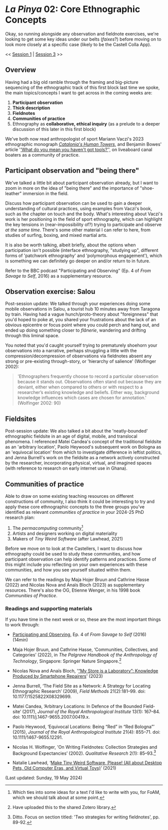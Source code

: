 # _La Pinya_ 02: Core Ethnographic Concepts

Okay, so running alongside any observation and fieldnote exercises, we're looking to get some key ideas under our belts (_faixes_?) before moving on to look more closely at a specific case (likely to be the Castell Colla App).

<< [Session 1](ethnography/01_ethnographic-observation) | [Session 3](ethnography/03_core-ethnographic-concepts-2) >>

## Overview

Having had a big old ramble through the framing and big-picture sequencing of the ethnographic track of this first block last time we spoke, the main topics/concepts I want to get across in the coming weeks are:

1. **Participant observation**
2. **Thick description**
3. **Fieldnotes**
4. **Communities of practice**
5. Ethnography as **collaborative, ethical inquiry** (as a prelude to a deeper discussion of this later in this first block)

We've both now read anthropologist of sport Mariann Vaczi's 2023 ethnographic monograph _[Catalonia's Human Towers](https://iupress.org/9780253067166/catalonias-human-towers/)_, and Benjamin Bowes' article '[‘What do you mean you haven't got tools?’](https://doi.org/10.3167/ajec.2023.320206)', on liveaboard canal boaters as a community of practice.


## Participant observation and "being there"

We've talked a little bit about participant observation already, but I want to zoom in more on the idea of "being there" and the importance of "shoe-leather" immersion in the field.

Discuss how participant observation can be used to gain a deeper understanding of cultural practices, using examples from Vaczi's book, such as the chapter on touch and the body. What's interesting about Vaczi's work is her positioning in the field of sport ethnography, which can highlight the key tensions in (near-impossibility of?) trying to participate and observe _at the same time_. There's some other material I can refer to here, from studies of surfing, boxing, and mixed martial arts.

It is also be worth talking, albeit briefly, about the options when participation isn't possible (interface ethnography, "studying up", different forms of 'patchwork ethnography' and 'polymorphous engagement'), which is something we can definitely go deeper on and/or return to in future.

Refer to the BBC podcast "Participating and Observing" (Ep. 4 of _From Savage to Self_, 2016) as a supplementary resource.

## Observation exercise: Salou

Post-session update: We talked through your experiences doing some mobile observations in Salou, a tourist hub 10 minutes away from Taragona by train. Having had a vague hunch/proto-theory about "foreignness" that you'd hoped to poke at, you shared your frustrations about the lack of an obvious epicentre or focus point where you could perch and hang out, and ended up doing something closer to _flânerie_, wandering and drifting through this liminal space.

You noted that you'd caught yourself trying to prematurely shoehorn your observations into a narrative, perhaps struggling a little with the compression/decompression of observations via fieldnotes absent any strong or pre-existing through-story, or 'hierarchy of salience' (Wolfinger 2002):

> 'Ethnographers frequently choose to record a particular observation because it stands out. Observations often stand out because they are deviant, either when compared to others or with respect to a researcher’s existing knowledge and beliefs. Either way, background knowledge influences which cases are chosen for annotation.' (Wolfinger 2002: 90)


## Fieldsites

Post-session update: We also talked a bit about the 'neatly-bounded' ethnographic fieldsite in an age of digital, mobile, and translocal phenomena. I referenced Matei Candea's concept of the traditional fieldsite as an 'arbitrary location', Paolo Heywood's subsequent work on Bologna as an 'equivocal location' from which to investigate difference in leftist politics, and Jenna Burrell's work on the fieldsite as a network actively constructed by the researcher, incorporating physical, virtual, and imagined spaces (with reference to research on early internet use in Ghana).


## Communities of practice

Able to draw on some existing teaching resources on different constructions of community, I also think it could be interesting to try and apply these core ethnographic concepts to the three groups you've identified as  relevant _communities of practice_ in your 2024-25 PhD research plan:

1. The _permacomputing_ community[^1]
2. Artists and designers working on digital materiality
3. Makers of _Tiny Weird Software_ (after Lawhead, 2021)

Before we move on to look at the Castellers, I want to discuss how ethnography could be used to study these communities, and how participant observation can help identify patterns and practices. Some of this might include you reflecting on your own experiences with these communities, and how you see yourself situated within them.

We can refer to the readings by Maja Hojer Bruun and Cathrine Hasse (2022) and Nicolas Nova and Anaïs Bloch (2023) as supplementary resources. There's also the OG, Etienne Wenger, in his 1998 book _Communities of Practice_.


### Readings and supporting materials

If you have time in the next week or so, these are the most important things to work through: 
  
- [Participating and Observing](https://www.bbc.co.uk/sounds/play/b06zdkb7), Ep. 4 of _From Savage to Self_ (2016) (14min)
- Maja Hojer Bruun, and Cathrine Hasse, ‘Communities, Collectives, and Categories’ (2022), in _The Palgrave Handbook of the Anthropology of Technology_, Singapore: Springer Nature Singapore.[^2]
- Nicolas Nova and Anaïs Bloch, '[“My Store is a Laboratory”: Knowledge Produced by Smartphone Repairers](https://doi.org/10.17351/ests2023.1337)' (2023)

- Jenna Burrell, ‘The Field Site as a Network: A Strategy for Locating Ethnographic Research’ (2009), _Field Methods_ 21(2):181–99. doi: 10.1177/1525822X08329699.
- Matei Candea, ‘Arbitrary Locations: In Defence of the Bounded Field‐site’ (2017), _Journal of the Royal Anthropological Institute_ 13(1): 167–84. doi: 10.1111/j.1467-9655.2007.00419.x.
- Paolo Heywood, ‘Equivocal Locations: Being “Red” in “Red Bologna”’ (2015), _Journal of the Royal Anthropological Institute_ 21(4): 855–71. doi: 10.1111/1467-9655.12291.

- Nicolas H. Wolfinger, 'On Writing Fieldnotes: Collection Strategies and Background Expectancies’ (2002). _Qualitative Research_ 2(1): 85–93.[^3]
- Natalie Lawhead, ‘[Make Tiny Weird Software, Please! (All about Desktop Pets, Old Computer Eras, and Virtual Toys)](http://www.nathalielawhead.com/candybox/make-tiny-weird-software-please-all-about-desktop-pets-old-computer-eras-and-virtual-toys)’ (2021)

(Last updated: Sunday, 19 May 2024)

[^1]: Which ties into some ideas for a text I'd like to write with you, for FoAM, which we should talk about at some point.
[^2]: Have uploaded this to the shared Zotero library.
[^3]: Ditto. Focus on section titled: 'Two strategies for writing fieldnotes', pp. 89-92.
